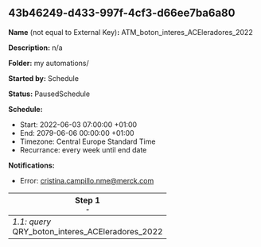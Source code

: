 ## 43b46249-d433-997f-4cf3-d66ee7ba6a80

**Name** (not equal to External Key)**:** ATM_boton_interes_ACEleradores_2022

**Description:** n/a

**Folder:** my automations/

**Started by:** Schedule

**Status:** PausedSchedule

**Schedule:**

* Start: 2022-06-03 07:00:00 +01:00
* End: 2079-06-06 00:00:00 +01:00
* Timezone: Central Europe Standard Time
* Recurrance: every week until end date

**Notifications:**

* Error: cristina.campillo.nme@merck.com

| Step 1<br>_<small>-</small>_ |
| --- |
| _1.1: query_<br>QRY_boton_interes_ACEleradores_2022 |
